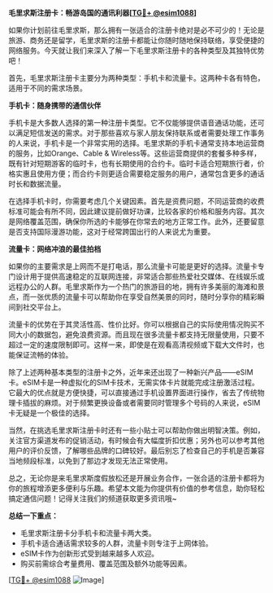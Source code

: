 **毛里求斯注册卡：畅游岛国的通讯利器[[TG💪+ @esim1088](https://t.me/s/esim1088)]**

如果你计划前往毛里求斯，那么拥有一张适合的注册卡绝对是必不可少的！无论是旅游、商务还是留学，毛里求斯的注册卡都能让你随时随地保持联络，享受便捷的网络服务。今天就让我们来深入了解一下毛里求斯注册卡的各种类型及其独特优势吧！

首先，毛里求斯注册卡主要分为两种类型：手机卡和流量卡。这两种卡各有特色，适用于不同的需求场景。

**手机卡：随身携带的通信伙伴**

手机卡是大多数人选择的第一种注册卡类型。它不仅能够提供语音通话功能，还可以满足短信发送的需求。对于那些喜欢与家人朋友保持联系或者需要处理工作事务的人来说，手机卡是一个非常实用的选择。毛里求斯的手机卡通常支持本地运营商的服务，比如Orange、Cable & Wireless等。这些运营商提供的套餐多种多样，既有针对短期游客的临时卡，也有长期使用的合约卡。临时卡适合短期旅行者，价格实惠且使用方便；而合约卡则更适合需要稳定服务的用户，通常包含更多的通话时长和数据流量。

在选择手机卡时，你需要考虑几个关键因素。首先是资费问题，不同运营商的收费标准可能会有所不同，因此建议提前做好功课，比较各家的价格和服务内容。其次是网络覆盖范围，确保你所选的卡能够在你常去的地方正常工作。此外，还要留意是否支持国际漫游功能，这对于经常跨国出行的人来说尤为重要。

**流量卡：网络冲浪的最佳拍档**

如果你的主要需求是上网而不是打电话，那么流量卡可能是更好的选择。流量卡专门设计用于提供高速稳定的互联网连接，非常适合那些热爱社交媒体、在线娱乐或远程办公的人群。毛里求斯作为一个热门的旅游目的地，拥有许多美丽的海滩和景点，而一张优质的流量卡可以帮助你在享受自然美景的同时，随时分享你的精彩瞬间到社交平台上。

流量卡的优势在于其灵活性高、性价比好。你可以根据自己的实际使用情况购买不同大小的数据包，避免浪费资源。而且现在很多流量卡都支持无限量使用，只要不超过一定的速度限制即可。这样一来，即使是在观看高清视频或下载大文件时，也能保证流畅的体验。

除了上述两种基本类型的注册卡之外，近年来还出现了一种新兴产品——eSIM卡。eSIM卡是一种虚拟化的SIM卡技术，无需实体卡片就能完成注册激活过程。它最大的优点就是方便快捷，可以直接通过手机设置界面进行操作，省去了传统物理卡插拔的麻烦。对于频繁更换设备或者需要同时管理多个号码的人来说，eSIM卡无疑是一个极佳的选择。

当然，在挑选毛里求斯注册卡时还有一些小贴士可以帮助你做出明智决策。例如，关注官方渠道发布的促销活动，有时候会有大幅度折扣优惠；另外也可以参考其他用户的评价反馈，了解哪些品牌的口碑较好。最后别忘了检查自己的手机是否兼容当地频段标准，以免到了那边才发现无法正常使用。

总之，无论你是来毛里求斯度假放松还是开展业务合作，一张合适的注册卡都将为你的旅程增添更多便利与乐趣。希望本文能为你提供有价值的参考信息，助你轻松搞定通信问题！记得关注我们的频道获取更多资讯哦~

**总结一下重点：**
- 毛里求斯注册卡分手机卡和流量卡两大类。
- 手机卡适合通话需求较多的人群，流量卡则专注于上网体验。
- eSIM卡作为创新形式受到越来越多人欢迎。
- 购买前需综合考量费用、覆盖范围及额外功能等因素。

[[TG💪+ @esim1088](https://t.me/s/esim1088) ![Image](https://i.postimg.cc/4NQfJmqS/Snipaste-2025-05-13-00-14-12.png)]